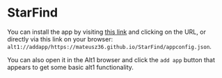 # StarFind


You can install the app by visiting [this link](https://mateusz36.github.io/StarFind/) and clicking on the URL, or directly via this link on your browser: `alt1://addapp/https://mateusz36.github.io/StarFind/appconfig.json`.

You can also open it in the Alt1 browser and click the `add app` button that appears to get some basic alt1 functionality.